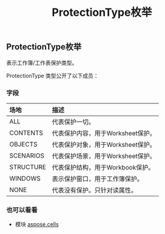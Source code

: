 ﻿---
title: ProtectionType枚举
second_title: Aspose.Cells for Python via .NET API 参考文献
description:
type: docs
weight: 2420
url: /zh/python-net/aspose.cells/protectiontype/
is_root: false
---
## ProtectionType枚举
表示工作簿/工作表保护类型。



ProtectionType 类型公开了以下成员：

### 字段
|场地|描述|
| :- | :- |
| ALL |代表保护一切。|
| CONTENTS |代表保护内容，用于Worksheet保护。|
| OBJECTS |代表保护对象，用于Worksheet保护。|
| SCENARIOS |代表保护场景，用于Worksheet保护。|
| STRUCTURE |代表保护结构，用于Workbook保护。|
| WINDOWS |表示保护窗口，用于工作簿保护。|
| NONE |代表没有保护。只针对读属性。|



### 也可以看看
* 模块 [aspose.cells](..)
